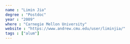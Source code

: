 ```yaml
---
name : "Limin Jia"
degree : "Postdoc"
year : "2009"
where : "Carnegie Mellon University"
website : "https://www.andrew.cmu.edu/user/liminjia/"
tags : ["alum"]
---
```

